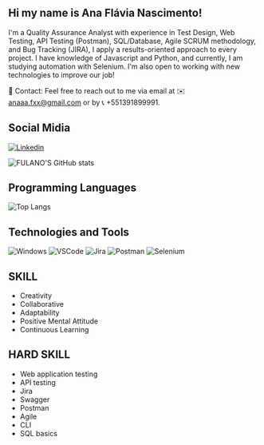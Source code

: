 

## Hi my name is Ana Flávia Nascimento! 

I'm a Quality Assurance Analyst with experience in Test Design, Web Testing, API Testing (Postman), SQL/Database, Agile SCRUM methodology, and Bug Tracking (JIRA), I apply a results-oriented approach to every project. I have knowledge of Javascript and Python, and currently, I am studying automation with Selenium. I'm also open to working with new technologies to improve our job!


📧 Contact: Feel free to reach out to me via email at ✉️ anaaa.fxx@gmail.com or by 📞 +551391899991.
 
## Social Midia 

[![Linkedin](https://img.shields.io/badge/LinkedIn-0077B5?style=for-the-badge&logo=linkedin&logoColor=white)](https://www.linkedin.com/in/anaflávianascimento/) 

![FULANO'S GitHub stats](https://github-readme-stats.vercel.app/api?username=anaaafx&show_icons=true&theme=transparent)

## Programming Languages

![Top Langs](https://github-readme-stats.vercel.app/api/top-langs/?username=anaaafx&langs_count=8&theme=dark)

## Technologies and Tools

<img alt="Windows" src="https://img.shields.io/badge/Windows-0078D6?style=for-the-badge&logo=windows&logoColor=white" />


<img alt="VSCode" src="https://img.shields.io/badge/Visual_Studio_Code-0078D4?style=for-the-badge&logo=visual%20studio%20code&logoColor=white" />

<img alt="Jira" src="https://img.shields.io/badge/Jira-0052CC?style=for-the-badge&logo=Jira&log" />

<img alt="Postman" src="https://img.shields.io/badge/Postman-FF6C37.svg?style=for-the-badge&logo=Postman&logoColor=white" />

<img alt="Selenium" src="https://img.shields.io/badge/Selenium-43B02A.svg?style=for-the-badge&logo=Selenium&logoColor=white" />

<br>


## SKILL
- Creativity
- Collaborative
- Adaptability
- Positive Mental Attitude
- Continuous Learning

## HARD SKILL
- Web application testing
- API testing
- Jira
- Swagger
- Postman
- Agile
- CLI
- SQL basics

